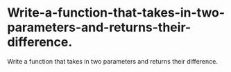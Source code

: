 # Write-a-function-that-takes-in-two-parameters-and-returns-their-difference.
Write a function that takes in two parameters and returns their difference.
